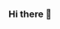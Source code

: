 ### Hi there 👋

<!--
**FabiadS/FabiadS** is a ✨ _special_ ✨ repository because its `README.md` (this file) appears on your GitHub profile.

Here are some ideas to get you started:

- 🔭 I’m currently working on LabTeC-UFSC as a 3D Modeler.
- 🌱 I’m currently learning about Front-end.
- 💬 About me: I like tecnologies, series of Netflix and read books.
- 📫 How to reach me: Linkedin (https://www.linkedin.com/in/fabiola-augusta-dahlke-spredemann-555002196/)

